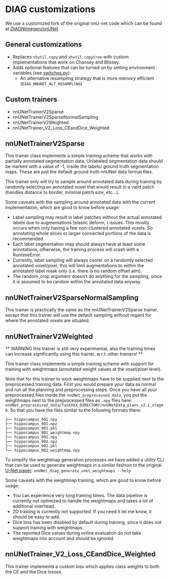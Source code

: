 # DIAG customizations

We use a customized fork of the original nnU-net code which can be found at [DIAGNijmegen/nnUNet](https://github.com/DIAGNijmegen/nnUNet)

## General customizations

* Replaces `shutil.copy` and `shutil.copytree` with custom implementations that work on Chansey and Blissey.
* Adds optional features that can be turned on by setting environment variables (see [switches.py](https://github.com/DIAGNijmegen/nnUNet/blob/master/nnunet/utilities/switches.py)):
  * An alternative resampling strategy that is more memory efficient (`DIAG_NNUNET_ALT_RESAMPLING`)


## Custom trainers
  * nnUNetTrainerV2Sparse
  * nnUNetTrainerV2SparseNormalSampling
  * nnUNetTrainerV2Weighted
  * nnUNetTrainer_V2_Loss_CEandDice_Weighted


## nnUNetTrainerV2Sparse 

This trainer class implements a simple training scheme that works with partially annotated segmentation data. 
Unlabeled segmentation data should be marked with a value of -1, inside the labels/ ground truth segmentation maps. 
These are just the default ground truth nnUNet data format files.

This trainer only will try to sample around annotated data during training by randomly selecting an annotated voxel that would result in a valid patch (handles distance to border, minimal patch size, etc...).

Some caveats with the sampling around annotated data with the current implementation, which are good to know before usage:

* Label sampling may result in label patches without the actual annotated labels due to augmentations (elastic deform, ) issues. This mostly occurs when only having a few non-clustered annotated voxels. So annotating whole slices or larger connected portions of the data is recommended.
* Each label segmentation map should always have at least some annotations, otherwise, the training process will crash with a RuntimeError.
* Currently, label sampling will always center on a randomly selected annotated voxel/pixel, this will limit augmentations to within the annotated label mask only (i.e. there is no random offset atm).
* The random_crop argument doesn't do anything for the sampling, since it is assumed to be random within the annotated data anyway.


## nnUNetTrainerV2SparseNormalSampling

This trainer is practically the same as the nnUNetTrainerV2Sparse trainer, except that this trainer will use the default sampling without regard for where the annotated voxels are situated.


## nnUNetTrainerV2Weighted

** WARNING this trainer is still very experimental, also the training times can increase significantly using this trainer, w.r.t. other trainers! **

This trainer class implements a simple training scheme with support for training with weightmaps (annotated weight values at the voxel/pixel level).

Note that for this trainer to work weightmaps have to be supplied next to the preprocessed training data. 
First you would prepare your data as normal and run all the planning and preprocessing steps. 
Once you have all your preprocessed files inside the `nnUNet_preprocessed_data`, you put the weightmaps next to the preprocessed files as `.npy` files here: `nnUNet_preprocessed_data/TaskXXX_DIRECTORY/nnUNetData_plans_v2.1_stage0`. 
So that you have the files similar to the following formats there:
```
├── hippocampus_001.npy
├── hippocampus_001.npz
├── hippocampus_001.pkl
├── hippocampus_001_weightmap.npy
├── hippocampus_002.npy
├── hippocampus_002.npz
├── hippocampus_002.pkl
└── hippocampus_002_weightmap.npy
```

To simplify the weightmap generation processes we have added a utility CLI that can be used to generate weightmaps in a similar fashion to the original [U-Net paper](https://arxiv.org/pdf/1505.04597.pdf):
`nnUNet_diag_generate_unet_weightmaps --help`

Some caveats with the weightmap training, which are good to know before usage:
* You can experience very long training times. The data pipeline is currently not optimized to handle the weightmaps and takes a lot of additional overhead.
* 2D training is currently not supported. If you need it let me know, it should be easy to add.
* Dice loss has been disabled by default during training, since it does not support training with weightmaps.
* The reported Dice values during online evaluation do not take weightmaps into account and should be ignored.


## nnUNetTrainer_V2_Loss_CEandDice_Weighted

This trainer implements a custom loss which applies class weights to both the CE and the Dice losses.
